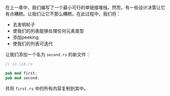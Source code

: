 在上一章中，我们编写了一个最小可行的单链接堆栈。然而，有一些设计决策让它有点糟糕。让我们让它不那么糟糕。在此过程中，我们将：
- 去发明轮子
- 使我们的列表能够处理任何元素类型
- 添加peeking
- 使我们的列表可迭代

让我们添加一个名为 `second.rs` 的新文件：
```rust
// in lib.rs

pub mod first;
pub mod second;
```
并将 `first.rs` 中的所有内容复制到其中。